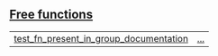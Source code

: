 
## [Free functions](./hello_world-C-free_functions.md)

| | |
|:---|:---|
| [test_fn_present_in_group_documentation](./hello_world-C-test_fn_present_in_group_documentation.md) | [...](./hello_world-C-test_fn_present_in_group_documentation.md) |
